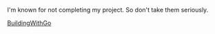 I'm known for not completing my project. So don't take them seriously.

[BuildingWithGo](BuildingWithGo.com)
